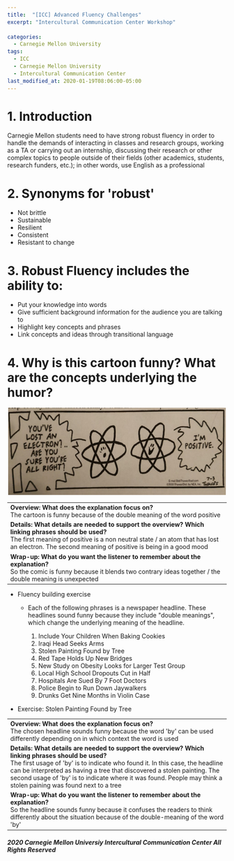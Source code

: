 ```yaml
---
title:  "[ICC] Advanced Fluency Challenges"
excerpt: "Intercultural Communication Center Workshop"

categories:
  - Carnegie Mellon University
tags:
  - ICC
  - Carnegie Mellon University
  - Intercultural Communication Center
last_modified_at: 2020-01-19T08:06:00-05:00
---
```


# 1. Introduction
Carnegie Mellon students need to have strong robust fluency in order to handle the demands of interacting in classes and research groups,
working as a TA or carrying out an internship, discussing their research or other complex topics to people outside of their fields (other
academics, students, research funders, etc.); in other words, use English as a professional
  
# 2. Synonyms for 'robust'
- Not brittle
- Sustainable
- Resilient
- Consistent
- Resistant to change

# 3. Robust Fluency includes the ability to:
- Put your knowledge into words
- Give sufficient background information for the audience you are talking to
- Highlight key concepts and phrases
- Link concepts and ideas through transitional language

# 4. Why is this cartoon funny? What are the concepts underlying the humor?
<p align="center">
  <img width="500" height="200" src="/images/ICC0.png">
</p>

|                                               |
| :-------------------------------------------- |
| **Overview: What does the explanation focus on?**<br/>The cartoon is funny because of the double meaning of the word positive |
| **Details: What details are needed to support the overview? Which linking phrases should be used?**<br/>The first meaning of positive is a non neutral state / an atom that has lost an electron. The second meaning of positive is being in a good mood |
| **Wrap-up: What do you want the listener to remember about the explanation?**<br/>So the comic is funny because it blends two contrary ideas together / the double meaning is unexpected |

- Fluency building exercise
  - Each of the following phrases is a newspaper headline. These headlines sound funny because they include "double meanings", which
  change the underlying meaning of the headline.
  
    1. Include Your Children When Baking Cookies
    2. Iraqi Head Seeks Arms
    3. Stolen Painting Found by Tree
    4. Red Tape Holds Up New Bridges
    5. New Study on Obesity Looks for Larger Test Group
    6. Local High School Dropouts Cut in Half
    7. Hospitals Are Sued By 7 Foot Doctors
    8. Police Begin to Run Down Jaywalkers
    9. Drunks Get Nine Months in Violin Case
    
- Exercise: Stolen Painting Found by Tree

|                                               |
| :-------------------------------------------- |
| **Overview: What does the explanation focus on?**<br/>The chosen headline sounds funny because the word 'by' can be used differently depending on in which context the word is used |
| **Details: What details are needed to support the overview? Which linking phrases should be used?**<br/>The first usage of 'by' is to indicate who found it. In this case, the headline can be interpreted as having a tree that discovered a stolen painting. The second usage of 'by' is to indicate where it was found. People may think a stolen paining was found next to a tree |
| **Wrap-up: What do you want the listener to remember about the explanation?**<br/>So the headline sounds funny because it confuses the readers to think differently about the situation because of the double-meaning of the word 'by' |
    
#### *2020 Carnegie Mellon Universiy Intercultural Communication Center All Rights Reserved*
